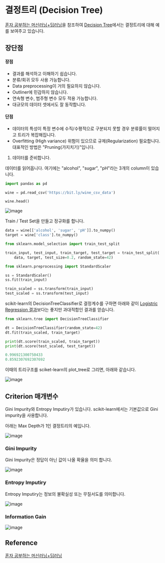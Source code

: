 # 결정트리 (Decision Tree)

[혼자 공부하는 머신러닝+딥러닝](https://github.com/rickiepark/hg-mldl)을 참조하여 [Decision Tree](https://github.com/kyopark2014/ML-Algorithms/blob/main/src/decision_tree.ipynb)에서는 결정트리에 대해 예를 보여주고 있습니다. 


## 장단점

#### 장점 

- 결과를 해석하고 이해하기 쉽습니다.
- 분류/회귀 모두 사용 가능합니다.
- Data preprocessing이 거의 필요하지 않습니다.
- Outliner에 민감하지 않습니다.
- 연속형 변수, 범주형 변수 모두 적용 가능합니다.
- 대규모의 데이터 셋에서도 잘 동작합니다. 

#### 단점

- 데이터의 특성이 특정 변수에 수직/수평적으로 구분되지 못할 경우 분류률이 떨어지고 트리가 복잡해집니다.
- Overfitting (High variance) 위험이 있으므로 규제(Regularization) 필요합니다. 대표적인 방법은 "Pruning(가지치기)"입니다. 


1) 데이터를 준비합니다. 

데이터를 읽어옵니다. 여기에는 "alcohol", "sugar", "pH"라는 3개의 column이 있습니다.

```python 
import pandas as pd

wine = pd.read_csv('https://bit.ly/wine_csv_data')

wine.head()
```


![image](https://user-images.githubusercontent.com/52392004/186591846-a6ee86b4-6c7a-4036-8a14-b896ce1a71e0.png)

Train / Test Set을 만들고 정규화를 합니다.

```python
data = wine[['alcohol', 'sugar', 'pH']].to_numpy()
target = wine['class'].to_numpy()

from sklearn.model_selection import train_test_split

train_input, test_input, train_target, test_target = train_test_split(
    data, target, test_size=0.2, random_state=42)

from sklearn.preprocessing import StandardScaler

ss = StandardScaler()
ss.fit(train_input)

train_scaled = ss.transform(train_input)
test_scaled = ss.transform(test_input)
```

scikit-learn의 DecisionTreeClassifier로 결정계수를 구하면 아래와 같이 [Logistric Regression 결과](https://github.com/kyopark2014/ML-Algorithms/blob/main/src/logistic-regression-low-accuracy.ipynb)보다는 좋지만 과대적합인 결과를 얻습니다. 

```python
from sklearn.tree import DecisionTreeClassifier

dt = DecisionTreeClassifier(random_state=42)
dt.fit(train_scaled, train_target)

print(dt.score(train_scaled, train_target))
print(dt.score(test_scaled, test_target))

0.996921300750433
0.8592307692307692
```

이때의 트리구조를 sciket-learn의 plot_tree로 그리면, 아래와 같습니다.

![image](https://user-images.githubusercontent.com/52392004/186592557-6e7b5a12-e38a-4d6d-add1-c3f8e4fcbd3c.png)


## Criterion 매개변수 

Gini Impurity와 Entropy Imputiry가 있습니다. scikit-learn에서는 기본값으로 Gini impurity을 사용합니다. 

아래는 Max Depth가 1인 결정트리의 예입니다.

![image](https://user-images.githubusercontent.com/52392004/186559659-7522f4ba-62e2-42ec-856a-a47fb9a55061.png)

### Gini Impurity

Gini Impurity은 정답이 아닌 값이 나올 확율을 의미 합니다. 

![image](https://user-images.githubusercontent.com/52392004/186560214-844f1030-a80b-4190-a9cb-1b6151f01cde.png)

### Entropy Imputiry

Entropy Imputiry는 정보의 불확실성 또는 무질서도를 의미합니다. 

![image](https://user-images.githubusercontent.com/52392004/186560305-1651f4e1-880b-49e5-bea4-bf9d00bb6dd6.png)

### Information Gain 

![image](https://user-images.githubusercontent.com/52392004/186560390-350d25b2-2f8d-4d06-ac66-99943b6e3e35.png)


## Reference

[혼자 공부하는 머신러닝+딥러닝](https://github.com/rickiepark/hg-mldl)


